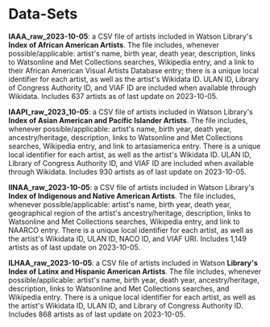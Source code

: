 # Data-Sets
**IAAA_raw_2023-10-05**: a CSV file of artists included in Watson Library's **Index of African American Artists**. The file includes, whenever possible/applicable: artist's name, birth year, death year, description, links to Watsonline and Met Collections searches, Wikipedia entry, and a link to their African American Visual Artists Database entry; there is a unique local identifier for each artist, as well as the artist's Wikidata ID. ULAN ID, Library of Congress Authority ID, and VIAF ID are included when available through Wikidata. Includes 637 artists as of last update on 2023-10-05.

**IAAPI_raw_2023_10-05**: a CSV file of artists included in Watson Library's **Index of Asian American and Pacific Islander Artists**. The file includes, whenever possible/applicable: artist's name, birth year, death year, ancestry/heritage, description, links to Watsonline and Met Collections searches, Wikipedia entry, and link to artasiamerica entry. There is a unique local identifier for each artist, as well as the artist's Wikidata ID. ULAN ID, Library of Congress Authority ID, and VIAF ID are included when available through Wikidata. Includes 930 artists as of last update on 2023-10-05. 

**IINAA_raw_2023-10-05**: a CSV file of artists included in Watson Library's **Index of Indigenous and Native American Artists**. The file includes, whenever possible/applicable: artist's name, birth year, death year, geographical region of the artist's ancestry/heritage, description, links to Watsonline and Met Collections searches, Wikipedia entry, and link to NAARCO entry. There is a unique local identifier for each artist, as well as the artist's Wikidata ID, ULAN ID, NACO ID, and VIAF URI. Includes 1,149 artists as of last update on 2023-10-05. 

**ILHAA_raw_2023-10-05**: a CSV file of artists included in Watson **Library's Index of Latinx and Hispanic American Artists**. The file includes, whenever possible/applicable: artist's name, birth year, death year, ancestry/heritage, description, links to Watsonline and Met Collections searches, and Wikipedia entry. There is a unique local identifier for each artist, as well as the artist's Wikidata ID, ULAN ID, and Library of Congress Authority ID. Includes 868 artists as of last update on 2023-10-05. 
